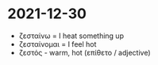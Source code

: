 # 2021-12-30

* ζεσταίνω = I heat something up
* ζεσταίνομαι = I feel hot
* ζεστός - warm, hot (επίθετο / adjective)